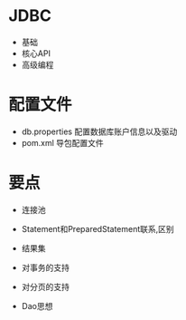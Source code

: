 # JDBC

- 基础
- 核心API
- 高级编程

# 配置文件
- db.properties 配置数据库账户信息以及驱动
- pom.xml 导包配置文件

# 要点

- 连接池

- Statement和PreparedStatement联系,区别

- 结果集

- 对事务的支持

- 对分页的支持

- Dao思想


